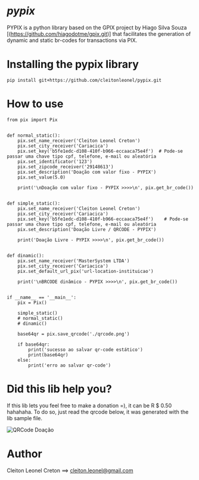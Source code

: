 # _pypix_

PYPIX is a python library based on the GPIX project by Hiago Silva Souza [(https://github.com/hiagodotme/gpix.git)] that facilitates the generation of dynamic and static br-codes for transactions via PIX.
# Installing the pypix library

```pip install git+https://github.com/cleitonleonel/pypix.git```

# How to use

```
from pix import Pix


def normal_static():
    pix.set_name_receiver('Cleiton Leonel Creton')
    pix.set_city_receiver('Cariacica')
    pix.set_key('b5fe1edc-d108-410f-b966-eccaaca75e4f')  # Pode-se passar uma chave tipo cpf, telefone, e-mail ou aleatória
    pix.set_identificator('123')
    pix.set_zipcode_receiver('29148613')
    pix.set_description('Doação com valor fixo - PYPIX')
    pix.set_value(5.0)

    print('\nDoação com valor fixo - PYPIX >>>>\n', pix.get_br_code())


def simple_static():
    pix.set_name_receiver('Cleiton Leonel Creton')
    pix.set_city_receiver('Cariacica')
    pix.set_key('b5fe1edc-d108-410f-b966-eccaaca75e4f')    # Pode-se passar uma chave tipo cpf, telefone, e-mail ou aleatória
    pix.set_description('Doação Livre / QRCODE - PYPIX')

    print('Doação Livre - PYPIX >>>>\n', pix.get_br_code())


def dinamic():
    pix.set_name_receiver('MasterSystem LTDA')
    pix.set_city_receiver('Cariacica')
    pix.set_default_url_pix('url-location-instituicao')

    print('\nBRCODE dinâmico - PYPIX >>>>\n', pix.get_br_code())


if __name__ == '__main__':
    pix = Pix()

    simple_static()
    # normal_static()
    # dinamic()

    base64qr = pix.save_qrcode('./qrcode.png')

    if base64qr:
        print('sucesso ao salvar qr-code estático')
        print(base64qr)
    else:
        print('erro ao salvar qr-code')
```

# Did this lib help you?

If this lib lets you feel free to make a donation =), it can be R $ 0.50 hahahaha. To do so, just read the qrcode below, it was generated with the lib sample file.

![QRCode Doação](https://github.com/cleitonleonel/pypix/blob/master/qrcode.png?raw=true)

# Author

Cleiton Leonel Creton ==> cleiton.leonel@gmail.com